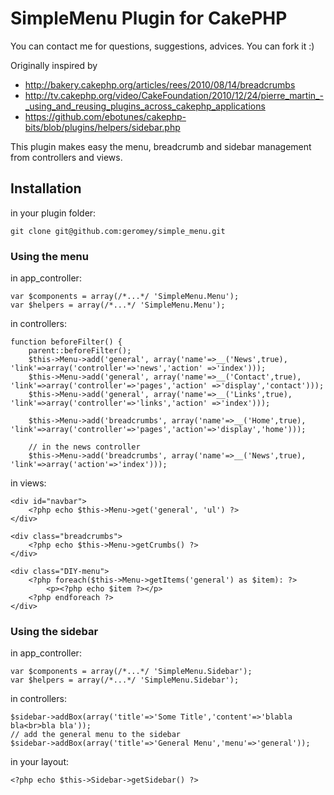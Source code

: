 # SimpleMenu Plugin for CakePHP #

You can contact me for questions, suggestions, advices.
You can fork it :)

Originally inspired by
 * http://bakery.cakephp.org/articles/rees/2010/08/14/breadcrumbs
 * http://tv.cakephp.org/video/CakeFoundation/2010/12/24/pierre_martin_-_using_and_reusing_plugins_across_cakephp_applications  
 * https://github.com/ebotunes/cakephp-bits/blob/plugins/helpers/sidebar.php

This plugin makes easy the menu, breadcrumb and sidebar management from controllers and views.


## Installation ##


in your plugin folder:

	git clone git@github.com:geromey/simple_menu.git

### Using the menu ###

in app_controller:

	var $components = array(/*...*/ 'SimpleMenu.Menu');
	var $helpers = array(/*...*/ 'SimpleMenu.Menu');

in controllers:

	function beforeFilter() {
		parent::beforeFilter();
		$this->Menu->add('general', array('name'=>__('News',true), 'link'=>array('controller'=>'news','action' =>'index')));
		$this->Menu->add('general', array('name'=>__('Contact',true), 'link'=>array('controller'=>'pages','action' =>'display','contact')));
		$this->Menu->add('general', array('name'=>__('Links',true), 'link'=>array('controller'=>'links','action' =>'index')));

		$this->Menu->add('breadcrumbs', array('name'=>__('Home',true), 'link'=>array('controller'=>'pages','action'=>'display','home')));

		// in the news controller
		$this->Menu->add('breadcrumbs', array('name'=>__('News',true), 'link'=>array('action'=>'index')));

in views:

	<div id="navbar">
		<?php echo $this->Menu->get('general', 'ul') ?>
	</div>

	<div class="breadcrumbs">
		<?php echo $this->Menu->getCrumbs() ?>
	</div>
	
	<div class="DIY-menu">
		<?php foreach($this->Menu->getItems('general') as $item): ?>
			<p><?php echo $item ?></p> 
		<?php endforeach ?>
	</div>

### Using the sidebar ###

in app_controller:

	var $components = array(/*...*/ 'SimpleMenu.Sidebar');
	var $helpers = array(/*...*/ 'SimpleMenu.Sidebar');

in controllers:

	$sidebar->addBox(array('title'=>'Some Title','content'=>'blabla bla<br>bla bla'));
	// add the general menu to the sidebar
	$sidebar->addBox(array('title'=>'General Menu','menu'=>'general'));

in your layout:

	<?php echo $this->Sidebar->getSidebar() ?>